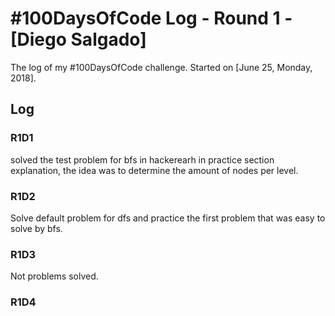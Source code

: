 # #100DaysOfCode Log - Round 1 - [Diego Salgado]

The log of my #100DaysOfCode challenge. Started on [June 25, Monday, 2018].

## Log

### R1D1 
solved the test problem for bfs in hackerearh in practice section explanation, the idea was to determine the amount of nodes per level.
### R1D2
Solve default problem for dfs and practice the first problem that was easy to solve by bfs.
### R1D3
Not problems solved.
### R1D4

